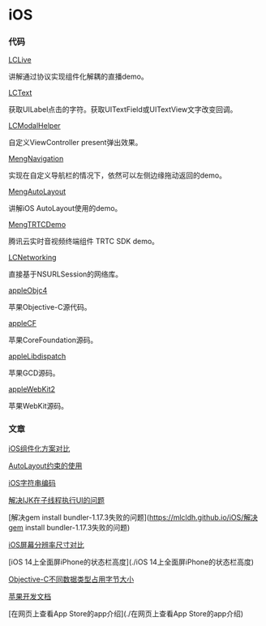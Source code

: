 # iOS

### 代码

[LCLive](https://github.com/mlcldh/LCLive)

讲解通过协议实现组件化解耦的直播demo。

[LCText](https://github.com/mlcldh/LCText)

获取UILabel点击的字符。获取UITextField或UITextView文字改变回调。

[LCModalHelper](https://github.com/mlcldh/LCModalHelper)

自定义ViewController present弹出效果。

[MengNavigation](https://github.com/mlcldh/MengNavigation)

实现在自定义导航栏的情况下，依然可以左侧边缘拖动返回的demo。

[MengAutoLayout](https://github.com/mlcldh/MengAutoLayout)

讲解iOS AutoLayout使用的demo。

[MengTRTCDemo](https://github.com/mlcldh/MengTRTCDemo)

腾讯云实时音视频终端组件 TRTC SDK demo。

[LCNetworking](https://github.com/mlcldh/LCNetworking)

直接基于NSURLSession的网络库。

[appleObjc4](https://github.com/mlcldh/appleObjc4)

苹果Objective-C源代码。

[appleCF](https://github.com/mlcldh/appleCF)

苹果CoreFoundation源码。

[appleLibdispatch](https://github.com/mlcldh/appleLibdispatch)

苹果GCD源码。

[appleWebKit2](https://github.com/mlcldh/appleWebKit2)

苹果WebKit源码。

### 文章

[iOS组件化方案对比](https://github.com/mlcldh/LCLive/blob/master/iOS%E7%BB%84%E4%BB%B6%E5%8C%96%E6%96%B9%E6%A1%88%E5%AF%B9%E6%AF%94.md)

[AutoLayout约束的使用](https://mlcldh.github.io/iOS/AutoLayout约束的使用)

[iOS字符串编码](https://mlcldh.github.io/iOS/iOS字符串编码)

[解决IJK在子线程执行UI的问题](https://mlcldh.github.io/iOS/解决IJK在子线程执行UI的问题)

[解决gem install bundler-1.17.3失败的问题](https://mlcldh.github.io/iOS/解决gem install bundler-1.17.3失败的问题)

[iOS屏幕分辨率尺寸对比](https://mlcldh.github.io/iOS/iOS屏幕分辨率尺寸对比)

[iOS 14上全面屏iPhone的状态栏高度](./iOS 14上全面屏iPhone的状态栏高度)

[Objective-C不同数据类型占用字节大小](https://mlcldh.github.io/iOS/Objective-C不同数据类型占用字节大小)

[苹果开发文档](https://mlcldh.github.io/iOS/苹果开发文档)

[在网页上查看App Store的app介绍](./在网页上查看App Store的app介绍)

